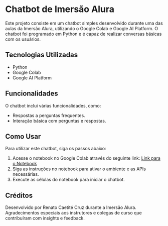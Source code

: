 # Chatbot de Imersão Alura

Este projeto consiste em um chatbot simples desenvolvido durante uma das aulas da Imersão Alura, utilizando o Google Colab e Google AI Platform. O chatbot foi programado em Python e é capaz de realizar conversas básicas com os usuários.

## Tecnologias Utilizadas

- Python
- Google Colab
- Google AI Platform

## Funcionalidades

O chatbot inclui várias funcionalidades, como:
- Respostas a perguntas frequentes.
- Interação básica com perguntas e respostas.

## Como Usar

Para utilizar este chatbot, siga os passos abaixo:

1. Acesse o notebook no Google Colab através do seguinte link: [Link para o Notebook](https://colab.research.google.com/drive/1Mfb6ucW4RM_s2uqPufMlH4l0XHN5T9q7?authuser=0#scrollTo=iSz1qsR7FC-3)
2. Siga as instruções no notebook para ativar o ambiente e as APIs necessárias.
3. Execute as células do notebook para iniciar o chatbot.

## Créditos

Desenvolvido por Renato Caetité Cruz durante a Imersão Alura. Agradecimentos especiais aos instrutores e colegas de curso que contribuíram com insights e feedback.

